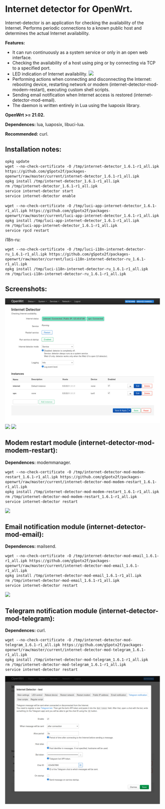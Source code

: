 # Internet detector for OpenWrt.
Internet-detector is an application for checking the availability of the Internet. Performs periodic connections to a known public host and determines the actual Internet availability.

**Features:**
 - It can run continuously as a system service or only in an open web interface.
 - Checking the availability of a host using ping or by connecting via TCP to a specified port.
 - LED indication of Internet availability.
![](https://github.com/gSpotx2f/luci-app-internet-detector/blob/master/screenshots/internet-led.jpg)
 - Performing actions when connecting and disconnecting the Internet: rebooting device, restarting network or modem (internet-detector-mod-modem-restart), executing custom shell scripts.
 - Sending email notification when Internet access is restored (internet-detector-mod-email).
 - The daemon is written entirely in Lua using the luaposix library.

**OpenWrt >= 21.02.**

**Dependences:** lua, luaposix, libuci-lua.

**Recommended:** curl.

## Installation notes:

    opkg update
    wget --no-check-certificate -O /tmp/internet-detector_1.6.1-r1_all.ipk https://github.com/gSpotx2f/packages-openwrt/raw/master/current/internet-detector_1.6.1-r1_all.ipk
    opkg install /tmp/internet-detector_1.6.1-r1_all.ipk
    rm /tmp/internet-detector_1.6.1-r1_all.ipk
    service internet-detector start
    service internet-detector enable

    wget --no-check-certificate -O /tmp/luci-app-internet-detector_1.6.1-r1_all.ipk https://github.com/gSpotx2f/packages-openwrt/raw/master/current/luci-app-internet-detector_1.6.1-r1_all.ipk
    opkg install /tmp/luci-app-internet-detector_1.6.1-r1_all.ipk
    rm /tmp/luci-app-internet-detector_1.6.1-r1_all.ipk
    service rpcd restart

i18n-ru:

    wget --no-check-certificate -O /tmp/luci-i18n-internet-detector-ru_1.6.1-r1_all.ipk https://github.com/gSpotx2f/packages-openwrt/raw/master/current/luci-i18n-internet-detector-ru_1.6.1-r1_all.ipk
    opkg install /tmp/luci-i18n-internet-detector-ru_1.6.1-r1_all.ipk
    rm /tmp/luci-i18n-internet-detector-ru_1.6.1-r1_all.ipk

## Screenshots:

![](https://github.com/gSpotx2f/luci-app-internet-detector/blob/master/screenshots/01.jpg)
![](https://github.com/gSpotx2f/luci-app-internet-detector/blob/master/screenshots/02.jpg)
![](https://github.com/gSpotx2f/luci-app-internet-detector/blob/master/screenshots/03.jpg)

## Modem restart module (internet-detector-mod-modem-restart):

**Dependences:** modemmanager.

    wget --no-check-certificate -O /tmp/internet-detector-mod-modem-restart_1.6.1-r1_all.ipk https://github.com/gSpotx2f/packages-openwrt/raw/master/current/internet-detector-mod-modem-restart_1.6.1-r1_all.ipk
    opkg install /tmp/internet-detector-mod-modem-restart_1.6.1-r1_all.ipk
    rm /tmp/internet-detector-mod-modem-restart_1.6.1-r1_all.ipk
    service internet-detector restart

![](https://github.com/gSpotx2f/luci-app-internet-detector/blob/master/screenshots/04.jpg)

## Email notification module (internet-detector-mod-email):

**Dependences:** mailsend.

    wget --no-check-certificate -O /tmp/internet-detector-mod-email_1.6.1-r1_all.ipk https://github.com/gSpotx2f/packages-openwrt/raw/master/current/internet-detector-mod-email_1.6.1-r1_all.ipk
    opkg install /tmp/internet-detector-mod-email_1.6.1-r1_all.ipk
    rm /tmp/internet-detector-mod-email_1.6.1-r1_all.ipk
    service internet-detector restart

![](https://github.com/gSpotx2f/luci-app-internet-detector/blob/master/screenshots/05.jpg)

## Telegram notification module (internet-detector-mod-telegram):

**Dependences:** curl.

    wget --no-check-certificate -O /tmp/internet-detector-mod-telegram_1.6.1-r1_all.ipk https://github.com/gSpotx2f/packages-openwrt/raw/master/current/internet-detector-mod-telegram_1.6.1-r1_all.ipk
    opkg install /tmp/internet-detector-mod-telegram_1.6.1-r1_all.ipk
    rm /tmp/internet-detector-mod-telegram_1.6.1-r1_all.ipk
    service internet-detector restart

![](https://github.com/gSpotx2f/luci-app-internet-detector/blob/master/screenshots/06.jpg)
